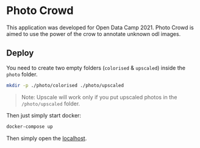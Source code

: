 # Photo Crowd

This application was developed for Open Data Camp 2021.
Photo Crowd is aimed to use the power of the crow to annotate unknown odl images.

## Deploy

You need to create two empty folders (`colorised` & `upscaled`) inside the 
`photo` folder.

```bash
mkdir -p ./photo/colorised ./photo/upscaled
```

> Note: Upscale will work only if you put upscaled photos in the 
> `/photo/upscaled` folder.

Then just simply start docker:

```bash
docker-compose up
```

Then simply open the [localhost](http://localhost).
